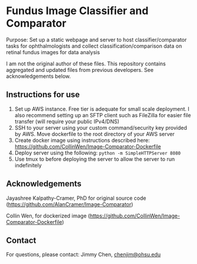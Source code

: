 # Fundus Image Classifier and Comparator

Purpose: Set up a static webpage and server to host classifier/comparator tasks for ophthalmologists and collect classification/comparison data on retinal fundus images for data analysis

I am not the original author of these files. This repository contains aggregated and updated files from previous developers. See acknowledgements below.

## Instructions for use
1. Set up AWS instance. Free tier is adequate for small scale deployment. I also recommend setting up an SFTP client such as FileZilla for easier file transfer (will require your public IPv4/DNS) 
2. SSH to your server using your custom command/security key provided by AWS. Move dockerfile to the root directory of your AWS server 
3. Create docker image using instructions described here: https://github.com/CollinWen/Image-Comparator-Dockerfile
4. Deploy server using the following:
```python -m SimpleHTTPServer 8080```
5. Use tmux to before deploying the server to allow the server to run indefinitely

## Acknowledgements
Jayashree Kalpathy-Cramer, PhD for original source code (https://github.com/AlanCramer/Image-Comparator)

Collin Wen, for dockerized image (https://github.com/CollinWen/Image-Comparator-Dockerfile)

## Contact
For questions, please contact:
Jimmy Chen, chenjim@ohsu.edu
